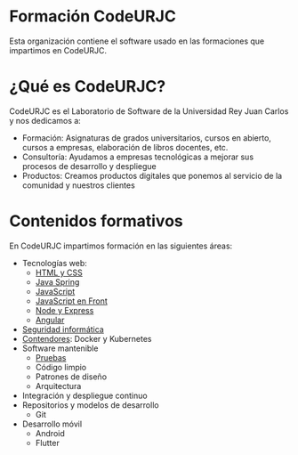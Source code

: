# Formación CodeURJC

Esta organización contiene el software usado en las formaciones que impartimos en CodeURJC.

# ¿Qué es CodeURJC?

CodeURJC es el Laboratorio de Software de la Universidad Rey Juan Carlos y nos dedicamos a:
* Formación: Asignaturas de grados universitarios, cursos en abierto, cursos a empresas, elaboración de libros docentes, etc.
* Consultoría: Ayudamos a empresas tecnológicas a mejorar sus procesos de desarrollo y despliegue
* Productos: Creamos productos digitales que ponemos al servicio de la comunidad y nuestros clientes

# Contenidos formativos

En CodeURJC impartimos formación en las siguientes áreas:
* Tecnologías web:
  * [HTML y CSS](https://github.com/formacion-codeurjc/web-html-css)
  * [Java Spring](https://github.com/formacion-codeurjc/spring)
  * [JavaScript](https://github.com/formacion-codeurjc/javascript)
  * [JavaScript en Front](https://github.com/formacion-codeurjc/javascript-front)
  * [Node y Express](https://github.com/formacion-codeurjc/express)
  * [Angular](https://github.com/formacion-codeurjc/angular)
* [Seguridad informática](https://github.com/formacion-codeurjc/seguridad)
* [Contendores](https://github.com/formacion-codeurjc/contenedores): Docker y Kubernetes
* Software mantenible
  * [Pruebas](https://github.com/formacion-codeurjc/pruebas)
  * Código limpio
  * Patrones de diseño
  * Arquitectura
* Integración y despliegue continuo
* Repositorios y modelos de desarrollo
  * Git  
* Desarrollo móvil
  * Android
  * Flutter
